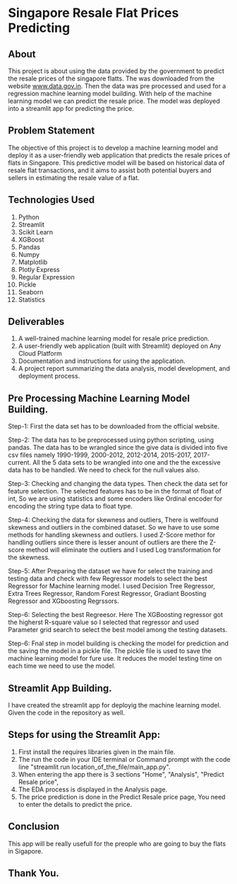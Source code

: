# Singapore Resale Flat Prices Predicting

## About

This project is about using the data provided by the government to predict the resale prices of the singapore flatts. The was downloaded from the website www.data.gov.in. Then the data was pre processed and used for a regression machine learning model building. With help of the machine learning model we can predict the resale price. The model was deployed into a streamlit app for predicting the price.

## Problem Statement

The objective of this project is to develop a machine learning model and deploy it as a user-friendly web application that predicts the resale prices of flats in Singapore. This predictive model will be based on historical data of resale flat transactions, and it aims to assist both potential buyers and sellers in estimating the resale value of a flat.

## Technologies Used

1. Python
2. Streamlit
3. Scikit Learn
4. XGBoost
5. Pandas
6. Numpy
7. Matplotlib
8. Plotly Express
9. Regular Expression
10. Pickle
11. Seaborn
12. Statistics

## Deliverables

1. A well-trained machine learning model for resale price prediction.
2. A user-friendly web application (built with Streamlit) deployed on Any Cloud Platform
3. Documentation and instructions for using the application.
4. A project report summarizing the data analysis, model development, and deployment process.

## Pre Processing Machine Learning Model Building.

Step-1:
First the data set has to be downloaded from the official website.

Step-2:
The data has to be preprocessed using python scripting, using pandas. The data has to be wrangled since the give data is divided into five csv files namely 1990-1999, 2000-2012, 2012-2014, 2015-2017, 2017-current. All the 5 data sets to be wrangled into one and the the excessive data has to be handled. We need to check for the null values also.

Step-3:
Checking and changing the data types. Then check the data set for feature selection. The selected features has to be in the format of float of int, So we are using statistics and some encoders like Ordinal encoder for encoding the string type data to float type.

Step-4:
Checking the data for skewness and outliers, There is wellfound skewness and outliers in the combined dataset. So we have to use some methods for handling skewness and outliers. I used Z-Score methor for handling outliers since there is lesser anount of outliers are there the Z-score method will eliminate the outliers and I used Log transformation for the skewness.

Step-5:
After Preparing the dataset we have for select the training and testing data and check with few Regressor models to select the best Regressor for Machine learning model. I used Decision Tree Regressor, Extra Trees Regressor, Random Forest Regressor, Gradiant Boosting Regressor and XGboosting Regrssors.

Step-6:
Selecting the best Regreesor. Here The XGBoosting regressor got the higherst R-square value so I selected that regressor and used Parameter grid search to select the best model among the testing datasets.

Step-6:
Fnal step in model building is checking the model for prediction and the saving the model in a pickle file. The pickle file is used to save the machine learning model for fure use. It reduces the model testing time on each time we need to use the model.

## Streamlit App Building.

I have created the streamlit app for deployig the machine learning model. Given the code in the repository as well.

## Steps for using the Streamlit App:

1. First install the requires libraries given in the main file.
2. The run the code in your IDE terminal or Command prompt with the code line "streamlit run location_of_the_file/main_app.py".
3. When entering the app there is 3 sections "Home", "Analysis", "Predict Resale price", 
4. The EDA process is displayed in the Analysis page.
5. The price prediction is done in the Predict Resale price page, You need to enter the details to predict the price.

## Conclusion

This app will be really usefull for the preople who are going to buy the flats in Sigapore.

## Thank You.
